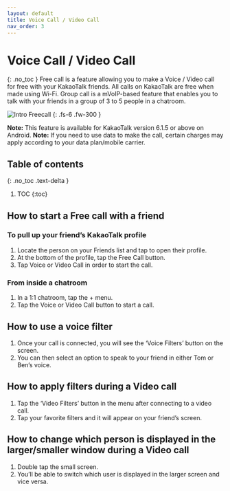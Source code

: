 ```yaml
---
layout: default
title: Voice Call / Video Call
nav_order: 3
---
```


# Voice Call / Video Call
{: .no_toc }
Free call is a feature allowing you to make a Voice / Video call for free with your KakaoTalk friends.
All calls on KakaoTalk are free when made using Wi-Fi. Group call is a mVoIP-based feature that enables you to talk with your friends in a group of 3 to 5 people in a chatroom.

![Intro Freecall](https://github.com/jstyle5/KakaoTalk-English-Version-Guide/blob/gh-pages/assets/images/intro-freecall.png?raw=true "VOICE CALL / VIDEO CALL")
{: .fs-6 .fw-300 }

**Note:** This feature is available for KakaoTalk version 6.1.5 or above on Android.
**Note:** If you need to use data to make the call, certain charges may apply according to your data plan/mobile carrier.

## Table of contents
{: .no_toc .text-delta }

1. TOC
{:toc}

## How to start a Free call with a friend
### To pull up your friend’s KakaoTalk profile
1. Locate the person on your Friends list and tap to open their profile.
2. At the bottom of the profile, tap the Free Call button.
3. Tap Voice or Video Call in order to start the call.

### From inside a chatroom
1. In a 1:1 chatroom, tap the + menu.
2. Tap the Voice or Video Call button to start a call.

## How to use a voice filter
1. Once your call is connected, you will see the ‘Voice Filters’ button on the screen.
2. You can then select an option to speak to your friend in either Tom or Ben’s voice.

## How to apply filters during a Video call
1. Tap the ‘Video Filters’ button in the menu after connecting to a video call.
2. Tap your favorite filters and it will appear on your friend’s screen.

## How to change which person is displayed in the larger/smaller window during a Video call
1. Double tap the small screen.
2. You’ll be able to switch which user is displayed in the larger screen and vice versa.
